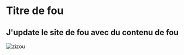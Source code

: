 # Titre de fou
## J'update le site de fou avec du contenu de fou
![zizou](https://github.com/user-attachments/assets/8afebe02-525e-446a-9a27-efd336dcfacd)

